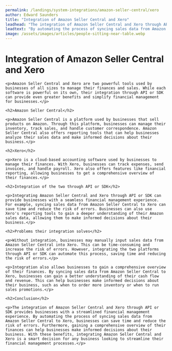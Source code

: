 ```yaml
---
permalink: /landings/system-integrations/amazon-seller-central/xero
author: Edward Saunders
title: "Integration of Amazon Seller Central and Xero"
leadhead: "The integration of Amazon Seller Central and Xero through API or SDK provides businesses with a streamlined financial management experience"
leadtext: "By automating the process of syncing sales data from Amazon Seller Central to Xero, businesses can save time and reduce the risk of errors. Furthermore, gaining a comprehensive overview of their finances can help businesses make informed decisions about their business. With these benefits, integrating Amazon Seller Central and Xero is a smart decision for any business looking to streamline their financial management processes."
image: /assets/images/articles/people-sitting-near-table.webp
---
```

<div class="arttext">
	<h1>Integration of Amazon Seller Central and Xero</h1>

	<p>Amazon Seller Central and Xero are two powerful tools used by businesses of all sizes to manage their finances and sales. While each software is powerful on its own, their integration through API or SDK can provide even greater benefits and simplify financial management for businesses.</p>

	<h2>Amazon Seller Central</h2>

	<p>Amazon Seller Central is a platform used by businesses that sell products on Amazon. Through this platform, businesses can manage their inventory, track sales, and handle customer correspondence. Amazon Seller Central also offers reporting tools that can help businesses analyze their sales data and make informed decisions about their business.</p>

	<h2>Xero</h2>

	<p>Xero is a cloud-based accounting software used by businesses to manage their finances. With Xero, businesses can track expenses, send invoices, and handle payroll. Xero also offers features like financial reporting, allowing businesses to get a comprehensive overview of their finances.</p>

	<h2>Integration of the two through API or SDK</h2>

	<p>Integrating Amazon Seller Central and Xero through API or SDK can provide businesses with a seamless financial management experience. For example, syncing sales data from Amazon Seller Central to Xero can save time and reduce the risk of errors. Businesses can also use Xero's reporting tools to gain a deeper understanding of their Amazon sales data, allowing them to make informed decisions about their business.</p>

	<h2>Problems their integration solves</h2>

	<p>Without integration, businesses may manually input sales data from Amazon Seller Central into Xero. This can be time-consuming and increase the risk of errors. However, integrating the two platforms through API or SDK can automate this process, saving time and reducing the risk of errors.</p>

	<p>Integration also allows businesses to gain a comprehensive overview of their finances. By syncing sales data from Amazon Seller Central to Xero, businesses can gain a better understanding of their cash flow and revenue. This can help businesses make informed decisions about their business, such as when to order more inventory or when to run sales promotions.</p>

	<h2>Conclusion</h2>

	<p>The integration of Amazon Seller Central and Xero through API or SDK provides businesses with a streamlined financial management experience. By automating the process of syncing sales data from Amazon Seller Central to Xero, businesses can save time and reduce the risk of errors. Furthermore, gaining a comprehensive overview of their finances can help businesses make informed decisions about their business. With these benefits, integrating Amazon Seller Central and Xero is a smart decision for any business looking to streamline their financial management processes.</p>

</div>